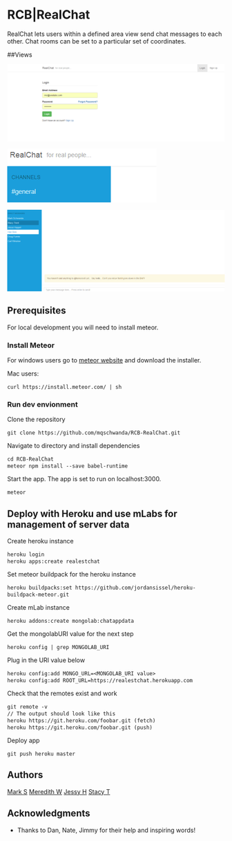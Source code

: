 # RCB|RealChat

RealChat lets users within a defined area view send chat messages to each other. Chat rooms can be set to a particular set of coordinates.

##Views

![login](images/login.png "Sign up and login")

![channel](images/channels.png "Chatrooms")

![direct message](images/dm.png "Users can send direct messages")

## Prerequisites

For local development you will need to install meteor.

### Install Meteor

For windows users go to [meteor website](https://www.meteor.com/install) and download the installer.

Mac users:

```
curl https://install.meteor.com/ | sh
```

### Run dev envionment

Clone the repository

```
git clone https://github.com/mqschwanda/RCB-RealChat.git
```
Navigate to directory and install dependencies

```
cd RCB-RealChat
meteor npm install --save babel-runtime
```
Start the app. The app is set to run on localhost:3000.

```
meteor
```
## Deploy with Heroku and use mLabs for management of server data 

Create heroku instance

```
heroku login
heroku apps:create realestchat
```

Set meteor buildpack for the heroku instance

```
heroku buildpacks:set https://github.com/jordansissel/heroku-buildpack-meteor.git
```

Create mLab instance

```
heroku addons:create mongolab:chatappdata
```

Get the mongolabURI value for the next step

```
heroku config | grep MONGOLAB_URI
```

Plug in the URI value below

```
heroku config:add MONGO_URL=<MONGOLAB_URI value>
heroku config:add ROOT_URL=https://realestchat.herokuapp.com
```

Check that the remotes exist and work

```
git remote -v
// The output should look like this
heroku https://git.heroku.com/foobar.git (fetch)
heroku https://git.heroku.com/foobar.git (push)
```

Deploy app

```
git push heroku master
```

## Authors

[Mark S](https://github.com/mqschwanda) 
[Meredith W](https://github.com/Meredith-W)
[Jessy H](https://github.com/JesseHappel)
[Stacy T](https://github.com/strentnj)

## Acknowledgments

* Thanks to Dan, Nate, Jimmy for their help and inspiring words!


